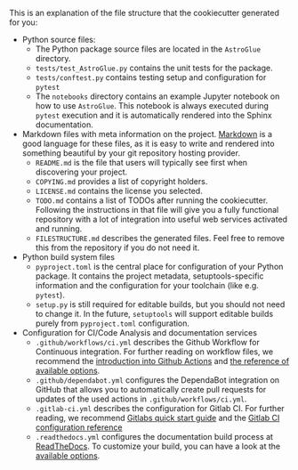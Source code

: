 This is an explanation of the file structure that the cookiecutter generated for you:

* Python source files:
  * The Python package source files are located in the `AstroGlue` directory.
  * `tests/test_AstroGlue.py` contains the unit tests for the package.
  * `tests/conftest.py` contains testing setup and configuration for `pytest`
  * The `notebooks` directory contains an example Jupyter notebook on how to use `AstroGlue`.
    This notebook is always executed during `pytest` execution and it is automatically
    rendered into the Sphinx documentation.
* Markdown files with meta information on the project. [Markdown](https://www.markdownguide.org/basic-syntax/) is
  a good language for these files, as it is easy to write and rendered into something beautiful by your git repository
  hosting provider.
  * `README.md` is the file that users will typically see first when discovering your project.
  * `COPYING.md` provides a list of copyright holders.
  * `LICENSE.md` contains the license you selected.
  * `TODO.md` contains a list of TODOs after running the cookiecutter. Following the
    instructions in that file will give you a fully functional repository with a lot
    of integration into useful web services activated and running.
  * `FILESTRUCTURE.md` describes the generated files. Feel free to remove this from the
    repository if you do not need it.
* Python build system files
  * `pyproject.toml` is the central place for configuration of your Python package.
    It contains the project metadata, setuptools-specific information and the configuration
    for your toolchain (like e.g. `pytest`).
  * `setup.py` is still required for editable builds, but you should not need to change it.
    In the future, `setuptools` will support editable builds purely from `pyproject.toml`
    configuration.
* Configuration for CI/Code Analysis and documentation services
  * `.github/workflows/ci.yml` describes the Github Workflow for Continuous
    integration. For further reading on workflow files, we recommend the
    [introduction into Github Actions](https://docs.github.com/en/free-pro-team@latest/actions/learn-github-actions/introduction-to-github-actions)
    and [the reference of available options](https://docs.github.com/en/free-pro-team@latest/actions/reference/workflow-syntax-for-github-actions).
  * `.github/dependabot.yml` configures the DependaBot integration on GitHub that
    allows you to automatically create pull requests for updates of the used actions
    in `.github/workflows/ci.yml`.
  * `.gitlab-ci.yml` describes the configuration for Gitlab CI. For further
    reading, we recommend [Gitlabs quick start guide](https://docs.gitlab.com/ee/ci/quick_start/)
    and the [Gitlab CI configuration reference](https://docs.gitlab.com/ce/ci/yaml/)
  * `.readthedocs.yml` configures the documentation build process at [ReadTheDocs](https://readthedocs.org).
    To customize your build, you can have a look at the [available options](https://docs.readthedocs.io/en/stable/config-file/v2.html).
